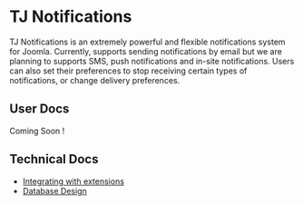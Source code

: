 # TJ Notifications
TJ Notifications is an extremely powerful and flexible notifications system for Joomla. Currently, supports sending notifications by email but we are planning to supports SMS, push notifications and in-site notifications. Users can also set their preferences to stop receiving certain types of notifications, or change delivery preferences.


## User Docs
Coming Soon !

## Technical Docs
- [Integrating with extensions](https://github.com/techjoomla/TJ-Notifications/wiki/integrating-with-extensions)
- [Database Design](https://github.com/techjoomla/TJ-Notifications/wiki/database-schema)
